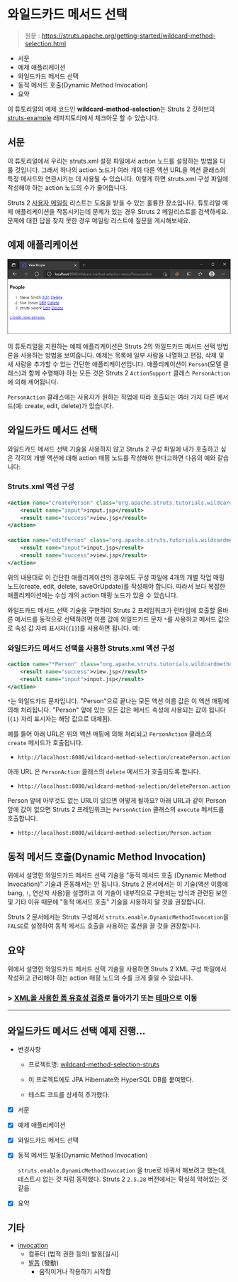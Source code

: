 # 와일드카드 메서드 선택

> 원문 : https://struts.apache.org/getting-started/wildcard-method-selection.html

* 서문
* 예제 애플리케이션
* 와일드카드 메서드 선택
* 동적 메서드 호출(Dynamic Method Invocation)
* 요약

이 튜토리얼의 예제 코드인 **wildcard-method-selection**는 Struts 2 깃허브의 [struts-example](https://github.com/apache/struts-examples) 레파지토리에서 체크아웃 할 수 있습니다.





## 서문

이 튜토리얼에서 우리는 struts.xml 설정 파일에서 action 노드를 설정하는 방법을 다룰 것입니다. 그래서 하나의 action 노드가 여러 개의 다른 액션 URL을 액션 클래스의 특정 메서드와 연관시키는 데 사용될 수 있습니다. 이렇게 하면 struts.xml 구성 파일에 작성해야 하는 action 노드의 수가 줄어듭니다.  

Struts 2 [사용자 메일링](http://struts.apache.org/mail.html) 리스트는 도움을 받을 수 있는 훌륭한 장소입니다. 튜토리얼 예제 애플리케이션을 작동시키는데 문제가 있는 경우 Struts 2 메일리스트를 검색하세요. 문제에 대한 답을 찾지 못한 경우 메일링 리스트에 질문을 게시해보세요. 





## 예제 애플리케이션

![example-application-main](doc-resources/example-application-main.png)

이 튜토리얼을 지원하는 예제 애플리케이션은 Struts 2의 와일드카드 메서드 선택 방법론을 사용하는 방법을 보여줍니다. 예제는 목록에 일부 사람을 나열하고 편집, 삭제 및  새 사람을 추가할 수 있는 간단한 애플리케이션입니다. 애플리케이션이 `Person`(모델 클래스)과 함께 수행해야 하는 모든 것은 Struts 2 `ActionSupport` 클래스 `PersonAction`에 의해 제어됩니다.   

`PersonAction` 클래스에는 사용자가 원하는 작업에 따라 호출되는 여러 가지 다른 메서드(예: create, edit, delete)가 있습니다. 





## 와일드카드 메서드 선택

와일드카드 메서드 선택 기술을 사용하지 않고 Struts 2 구성 파일에 내가 호출하고 싶은 각각의 개별 액션에 대해 action 매핑 노드를 작성해야 한다고하면 다음의 예와 같습니다: 

### Struts.xml 액션 구성

```xml
<action name="createPerson" class="org.apache.struts.tutorials.wildcardmethod.action.PersonAction" method="create">
    <result name="input">input.jsp</result>
    <result name="success">view.jsp</result>
</action>

<action name="editPerson" class="org.apache.struts.tutorials.wildcardmethod.action.PersonAction" method="edit">
    <result name="input">input.jsp</result>
    <result name="success">view.jsp</result>
</action>
```

위의 내용대로 이 간단한 애플리케이션의 경우에도 구성 파일에 4개의 개별 작업 매핑 노드(create, edit, delete,  saveOrUpdate)를 작성해야 합니다. 따라서 보다 복잡한 애플리케이션에는 수십 개의 action 매핑 노드가 있을 수 있습니다.

와일드카드 메서드 선택 기술을 구현하여 Struts 2 프레임워크가 런타임에 호출할 올바른 메서드를 동적으로 선택하려면 이름 값에 와일드카드 문자 `*`를 사용하고 메서드 값으로 속성 값 자리 표시자(`{1}`)를 사용하면 됩니다. 예:

### 와일드카드 메서드 선택을 사용한 Struts.xml 액션 구성 

```xml
<action name="*Person" class="org.apache.struts.tutorials.wildcardmethod.action.PersonAction" method="{1}">
    <result name="success">view.jsp</result>
    <result name="input">input.jsp</result>
</action>
```

`*`는 와일드카드 문자입니다. "Person"으로 끝나는 모든 액션 이름 값은 이 액션 매핑에 의해 처리됩니다. "Person" 앞에 있는 모든 값은 메서드 속성에 사용되는 값이 됩니다(`{1}` 자리 표시자는 해당 값으로 대체됨). 

예를 들어 아래 URL은 위의 액션 매핑에 의해 처리되고 `PersonAction` 클래스의 `create` 메서드가 호출됩니다. 

* `http://localhost:8080/wildcard-method-selection/createPerson.action` 

아래 URL 은  `PersonAction` 클래스의 `delete` 메서드가 호출되도록 합니다. 

* `http://localhost:8080/wildcard-method-selection/deletePerson.action`

Person 앞에 아무것도 없는 URL이 있으면 어떻게 될까요? 
아래 URL과 같이 Person 앞에 값이 없으면 Struts 2 프레임워크는 `PersonAction` 클래스의 `execute` 메서드를 호출합니다. 

* `http://localhost:8080/wildcard-method-selection/Person.action` 





## 동적 메서드 호출(Dynamic Method Invocation)

위에서 설명한 와일드카드 메서드 선택 기술을 "동적 메서드 호출 (Dynamic Method Invocation)" 기술과 혼동해서는 안 됩니다. Struts 2 문서에서는 이 기술(액션 이름에 bang, `!`, 연산자 사용)을 설명하고 이 기술이 내부적으로 구현되는 방식과 관련된 보안 및 기타 이유 때문에 "동적 메서드 호출" 기술을 사용하지 말 것을 권장합니다.  

Struts 2 문서에서는 Struts 구성에서 `struts.enable.DynamicMethodInvocation`을 `FALSE`로 설정하여 동적 메서드 호출을 사용하는 옵션을 끌 것을 권장합니다. 





## 요약

위에서 설명한 와일드카드 메서드 선택 기술을 사용하면 Struts 2 XML 구성 파일에서 작성하고 관리해야 하는 action 매핑 노드의 수를 크게 줄일 수 있습니다. 






### >  [XML을 사용한 폼 유효성 검증](../form-validation-using-xml)로 돌아가기 또는 [테마](../themes)으로 이동

---

## 와일드카드 메서드 선택 예제 진행...

* 변경사항
  * 프로젝트명: [wildcard-method-selection-struts](wildcard-method-selection-struts)
  
  * 이 프로젝트에도 JPA Hibernate와 HyperSQL DB를 붙여봤다.
  
  * 테스트 코드를 상세히 추가했다.
  
    
  
* [x] 서문

* [x] 예제 애플리케이션

* [x] 와일드카드 메서드 선택

* [x] 동적 메서드 발동(Dynamic Method Invocation)

  `struts.enable.DynamicMethodInvocation` 을 true로 바꿔서 해보려고 했는데, 테스트시  없는 것 처럼 동작했다. Struts 2 `2.5.28` 버전에서는 확실히 막혀있는 것 같음.

* [x] 요약



## 기타

* [invocation](https://en.dict.naver.com/#/entry/enko/8e53482bc5554ed7b76439369bdbcd67)
  * 컴퓨터 (법적 권한 등의) 발동[실시]
  * [발동](https://ko.dict.naver.com/#/entry/koko/72f838466a0044b48b1b771ea62b80f3) (發動)
    * 움직이거나 작용하기 시작함
